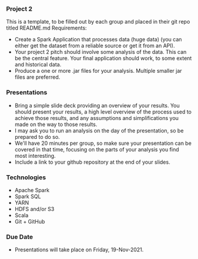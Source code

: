 ### Project 2
This is a template, to be filled out by each group and placed in their git repo titled README.md
Requirements:
- Create a Spark Application that processes data (huge data) (you can either get the dataset from a reliable source or get it from an API).
- Your project 2 pitch should involve some analysis of the data.  This can be the central feature.  Your final application should work, to some extent and historical data.	
- Produce a one or more .jar files for your analysis.  Multiple smaller jar files are preferred.

### Presentations
- Bring a simple slide deck providing an overview of your results.  You should present your results, a high level overview of the process used to achieve those results, and any assumptions and simplifications you made on the way to those results.
- I may ask you to run an analysis on the day of the presentation, so be prepared to do so.
- We'll have 20 minutes per group, so make sure your presentation can be covered in that time, focusing on the parts of your analysis you find most interesting.
- Include a link to your github repository at the end of your slides.

### Technologies
- Apache Spark
- Spark SQL
- YARN
- HDFS and/or S3
- Scala
- Git + GitHub

### Due Date
- Presentations will take place on Friday, 19-Nov-2021.
